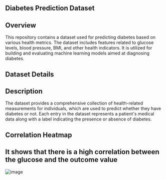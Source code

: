 ## Diabetes Prediction Dataset
## Overview
This repository contains a dataset used for predicting diabetes based on various health metrics. The dataset includes features related to glucose levels, blood pressure, BMI, and other health indicators. It is utilized for building and evaluating machine learning models aimed at diagnosing diabetes.

## Dataset Details
## Description
The dataset provides a comprehensive collection of health-related measurements for individuals, which are used to predict whether they have diabetes or not. Each entry in the dataset represents a patient's medical data along with a label indicating the presence or absence of diabetes.


## Correlation Heatmap
## It shows that there is a high correlation between the glucose and the outcome value
![image](https://github.com/user-attachments/assets/3c1129dc-f5d2-4518-952c-6dbf59469942)
